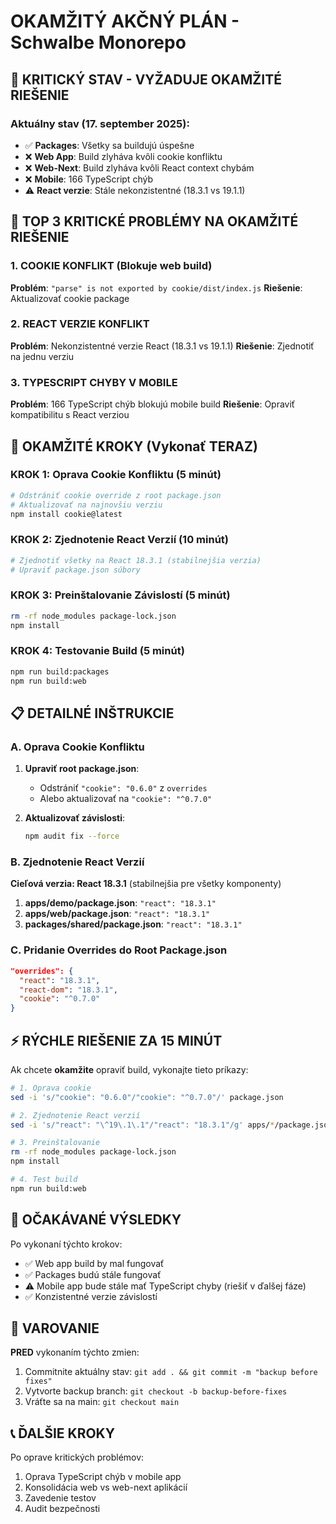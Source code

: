 # OKAMŽITÝ AKČNÝ PLÁN - Schwalbe Monorepo

## 🚨 KRITICKÝ STAV - VYŽADUJE OKAMŽITÉ RIEŠENIE

### Aktuálny stav (17. september 2025):
- ✅ **Packages**: Všetky sa buildujú úspešne
- ❌ **Web App**: Build zlyháva kvôli cookie konfliktu
- ❌ **Web-Next**: Build zlyháva kvôli React context chybám  
- ❌ **Mobile**: 166 TypeScript chýb
- ⚠️ **React verzie**: Stále nekonzistentné (18.3.1 vs 19.1.1)

## 🎯 TOP 3 KRITICKÉ PROBLÉMY NA OKAMŽITÉ RIEŠENIE

### 1. COOKIE KONFLIKT (Blokuje web build)
**Problém**: `"parse" is not exported by cookie/dist/index.js`
**Riešenie**: Aktualizovať cookie package

### 2. REACT VERZIE KONFLIKT 
**Problém**: Nekonzistentné verzie React (18.3.1 vs 19.1.1)
**Riešenie**: Zjednotiť na jednu verziu

### 3. TYPESCRIPT CHYBY V MOBILE
**Problém**: 166 TypeScript chýb blokujú mobile build
**Riešenie**: Opraviť kompatibilitu s React verziou

## 🔧 OKAMŽITÉ KROKY (Vykonať TERAZ)

### KROK 1: Oprava Cookie Konfliktu (5 minút)
```bash
# Odstrániť cookie override z root package.json
# Aktualizovať na najnovšiu verziu
npm install cookie@latest
```

### KROK 2: Zjednotenie React Verzií (10 minút)
```bash
# Zjednotiť všetky na React 18.3.1 (stabilnejšia verzia)
# Upraviť package.json súbory
```

### KROK 3: Preinštalovanie Závislostí (5 minút)
```bash
rm -rf node_modules package-lock.json
npm install
```

### KROK 4: Testovanie Build (5 minút)
```bash
npm run build:packages
npm run build:web
```

## 📋 DETAILNÉ INŠTRUKCIE

### A. Oprava Cookie Konfliktu

1. **Upraviť root package.json**:
   - Odstrániť `"cookie": "0.6.0"` z `overrides`
   - Alebo aktualizovať na `"cookie": "^0.7.0"`

2. **Aktualizovať závislosti**:
   ```bash
   npm audit fix --force
   ```

### B. Zjednotenie React Verzií

**Cieľová verzia: React 18.3.1** (stabilnejšia pre všetky komponenty)

1. **apps/demo/package.json**: `"react": "18.3.1"`
2. **apps/web/package.json**: `"react": "18.3.1"`  
3. **packages/shared/package.json**: `"react": "18.3.1"`

### C. Pridanie Overrides do Root Package.json
```json
"overrides": {
  "react": "18.3.1",
  "react-dom": "18.3.1",
  "cookie": "^0.7.0"
}
```

## ⚡ RÝCHLE RIEŠENIE ZA 15 MINÚT

Ak chcete **okamžite** opraviť build, vykonajte tieto príkazy:

```bash
# 1. Oprava cookie
sed -i 's/"cookie": "0.6.0"/"cookie": "^0.7.0"/' package.json

# 2. Zjednotenie React verzií
sed -i 's/"react": "\^19\.1\.1"/"react": "18.3.1"/g' apps/*/package.json packages/*/package.json

# 3. Preinštalovanie
rm -rf node_modules package-lock.json
npm install

# 4. Test build
npm run build:web
```

## 🎯 OČAKÁVANÉ VÝSLEDKY

Po vykonaní týchto krokov:
- ✅ Web app build by mal fungovať
- ✅ Packages budú stále fungovať  
- ⚠️ Mobile app bude stále mať TypeScript chyby (riešiť v ďalšej fáze)
- ✅ Konzistentné verzie závislostí

## 🚨 VAROVANIE

**PRED** vykonaním týchto zmien:
1. Commitnite aktuálny stav: `git add . && git commit -m "backup before fixes"`
2. Vytvorte backup branch: `git checkout -b backup-before-fixes`
3. Vráťte sa na main: `git checkout main`

## 📞 ĎALŠIE KROKY

Po oprave kritických problémov:
1. Oprava TypeScript chýb v mobile app
2. Konsolidácia web vs web-next aplikácií  
3. Zavedenie testov
4. Audit bezpečnosti

